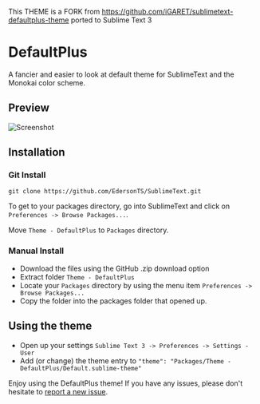 This THEME is a FORK from https://github.com/iGARET/sublimetext-defaultplus-theme ported to Sublime Text 3

# DefaultPlus
A fancier and easier to look at default theme for SublimeText and the Monokai color scheme.

## Preview
![Screenshot](http://i.imgur.com/VSwdvJY.png)


## Installation
### Git Install

`git clone https://github.com/EdersonTS/SublimeText.git`

To get to your packages directory, go into SublimeText and click on `Preferences -> Browse Packages...`.

Move `Theme - DefaultPlus` to `Packages` directory.



### Manual Install

* Download the files using the GitHub .zip download option
* Extract folder `Theme - DefaultPlus`
* Locate your `Packages` directory by using the menu item `Preferences -> Browse Packages...`
* Copy the folder into the packages folder that opened up.

## Using the theme
* Open up your settings `Sublime Text 3 -> Preferences -> Settings - User`
* Add (or change) the theme entry to `"theme": "Packages/Theme - DefaultPlus/Default.sublime-theme"`


Enjoy using the DefaultPlus theme! If you have any issues, please don't hesitate to [report a new issue](https://github.com/EdersonTS/SublimeText/issues).

